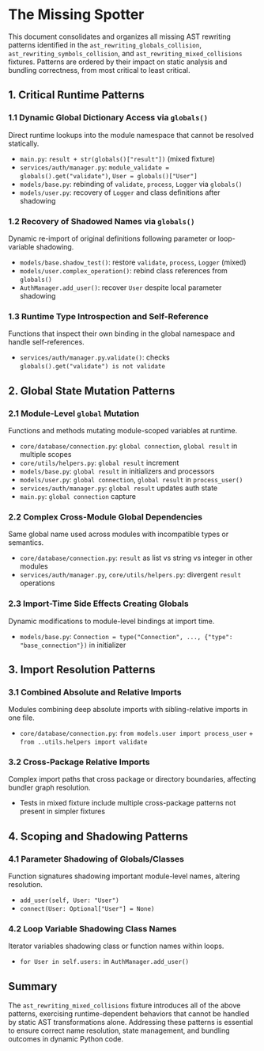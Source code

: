 # The Missing Spotter

This document consolidates and organizes all missing AST rewriting patterns identified in the `ast_rewriting_globals_collision`, `ast_rewriting_symbols_collision`, and `ast_rewriting_mixed_collisions` fixtures. Patterns are ordered by their impact on static analysis and bundling correctness, from most critical to least critical.

## 1. Critical Runtime Patterns

### 1.1 Dynamic Global Dictionary Access via `globals()`

Direct runtime lookups into the module namespace that cannot be resolved statically.

- `main.py`: `result + str(globals()["result"])` (mixed fixture)
- `services/auth/manager.py`: `module_validate = globals().get("validate")`, `User = globals()["User"]`
- `models/base.py`: rebinding of `validate`, `process`, `Logger` via `globals()`
- `models/user.py`: recovery of `Logger` and class definitions after shadowing

### 1.2 Recovery of Shadowed Names via `globals()`

Dynamic re-import of original definitions following parameter or loop-variable shadowing.

- `models/base.shadow_test()`: restore `validate`, `process`, `Logger` (mixed)
- `models/user.complex_operation()`: rebind class references from `globals()`
- `AuthManager.add_user()`: recover `User` despite local parameter shadowing

### 1.3 Runtime Type Introspection and Self-Reference

Functions that inspect their own binding in the global namespace and handle self-references.

- `services/auth/manager.py`.`validate()`: checks `globals().get("validate") is not validate`

## 2. Global State Mutation Patterns

### 2.1 Module-Level `global` Mutation

Functions and methods mutating module-scoped variables at runtime.

- `core/database/connection.py`: `global connection`, `global result` in multiple scopes
- `core/utils/helpers.py`: `global result` increment
- `models/base.py`: `global result` in initializers and processors
- `models/user.py`: `global connection`, `global result` in `process_user()`
- `services/auth/manager.py`: `global result` updates auth state
- `main.py`: `global connection` capture

### 2.2 Complex Cross-Module Global Dependencies

Same global name used across modules with incompatible types or semantics.

- `core/database/connection.py`: `result` as list vs string vs integer in other modules
- `services/auth/manager.py`, `core/utils/helpers.py`: divergent `result` operations

### 2.3 Import-Time Side Effects Creating Globals

Dynamic modifications to module-level bindings at import time.

- `models/base.py`: `Connection = type("Connection", ..., {"type": "base_connection"})` in initializer

## 3. Import Resolution Patterns

### 3.1 Combined Absolute and Relative Imports

Modules combining deep absolute imports with sibling-relative imports in one file.

- `core/database/connection.py`: `from models.user import process_user` + `from ..utils.helpers import validate`

### 3.2 Cross-Package Relative Imports

Complex import paths that cross package or directory boundaries, affecting bundler graph resolution.

- Tests in mixed fixture include multiple cross-package patterns not present in simpler fixtures

## 4. Scoping and Shadowing Patterns

### 4.1 Parameter Shadowing of Globals/Classes

Function signatures shadowing important module-level names, altering resolution.

- `add_user(self, User: "User")`
- `connect(User: Optional["User"] = None)`

### 4.2 Loop Variable Shadowing Class Names

Iterator variables shadowing class or function names within loops.

- `for User in self.users:` in `AuthManager.add_user()`

## Summary

The `ast_rewriting_mixed_collisions` fixture introduces all of the above patterns, exercising runtime-dependent behaviors that cannot be handled by static AST transformations alone. Addressing these patterns is essential to ensure correct name resolution, state management, and bundling outcomes in dynamic Python code.
